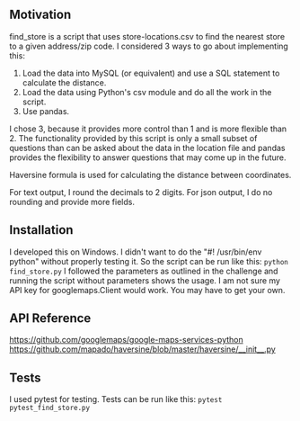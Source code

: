 ## Motivation

find_store is a script that uses store-locations.csv to find the nearest store to a given address/zip code. I 
considered 3 ways to go about implementing this:

1) Load the data into MySQL (or equivalent) and use a SQL statement to calculate the distance.
2) Load the data using Python's csv module and do all the work in the script.
3) Use pandas.

I chose 3, because it provides more control than 1 and is more flexible than 2. The functionality provided by
this script is only a small subset of questions than can be asked about the data in the location file and pandas
provides the flexibility to answer questions that may come up in the future.

Haversine formula is used for calculating the distance between coordinates.

For text output, I round the decimals to 2 digits. For json output, I do no rounding and provide more fields.

## Installation

I developed this on Windows. I didn't want to do the "#! /usr/bin/env python" without properly testing it. So the script can be run like this:
	`python find_store.py` 
I followed the parameters as outlined in the challenge and running the script without parameters
shows the usage. I am not sure my API key for googlemaps.Client would work. You may have to get your own.

## API Reference

https://github.com/googlemaps/google-maps-services-python
https://github.com/mapado/haversine/blob/master/haversine/__init__.py

## Tests

I used pytest for testing. Tests can be run like this:
	`pytest pytest_find_store.py`